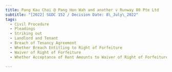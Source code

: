 ```yaml
---
title: Pang Kau Chai @ Pang Hon Wah and another v Runway 80 Pte Ltd
subtitle: "[2022] SGDC 152 / Decision Date: 8\_July\_2022"
tags:
  - Civil Procedure
  - Pleadings
  - Striking out
  - Landlord and Tenant
  - Breach of Tenancy Agreement
  - Whether Breach Entitling to Right of Forfeiture
  - Waiver of Right of Forfeiture
  - Whether Acceptance of Rent Amounts to Waiver of Right of Forfeiture

---
```

